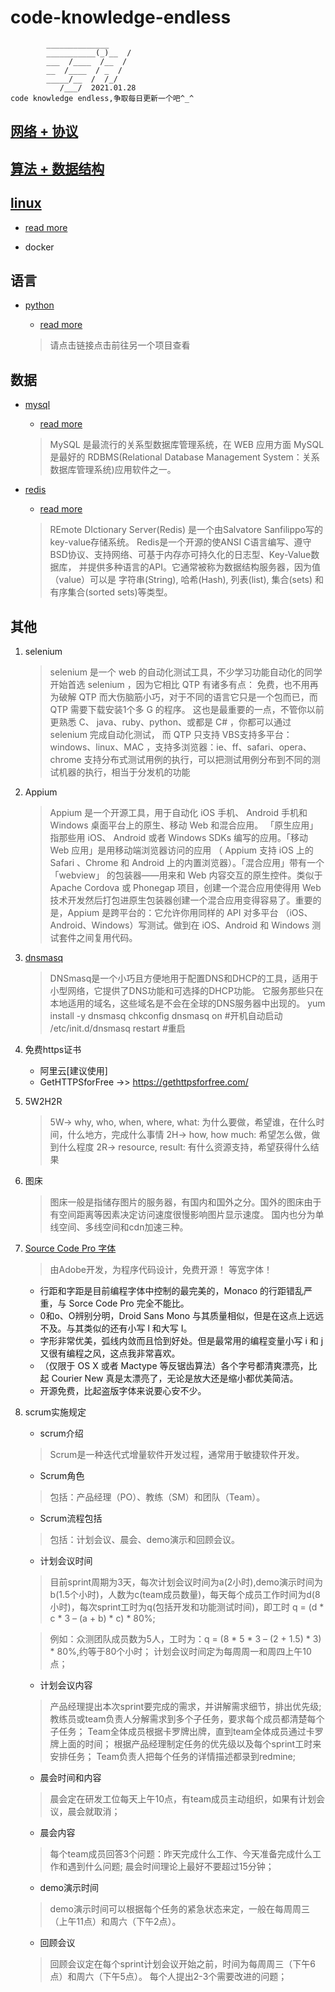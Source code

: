 # code-knowledge-endless
            ______________
            ___________(_)__  /
            ___  /____  /__  / 
            __  /____  / _  /  
            _____/__  /  /_/   
               /___/  2021.01.28
    code knowledge endless,争取每日更新一个吧^_^

## [网络 + 协议](./network.md)

## [算法 + 数据结构](./algorithm.md)

## [linux](./linux.md)

- [read more](https://github.com/zhangjunliang/python-package)

- docker
    

## 语言

- [python](https://github.com/zhangjunliang/python-package)
    
    - [read more](https://github.com/zhangjunliang/python-package)
        
    > 请点击链接点击前往另一个项目查看
    
## 数据


- [mysql](./mysql.md) 
    
    - [read more](./mysql.md)

    > MySQL 是最流行的关系型数据库管理系统，在 WEB 应用方面 MySQL 是最好的
      RDBMS(Relational Database Management System：关系数据库管理系统)应用软件之一。

- [redis](./redis.md) 

    - [read more](./redis.md)

    > REmote DIctionary Server(Redis) 是一个由Salvatore Sanfilippo写的key-value存储系统。 
      Redis是一个开源的使ANSI C语言编写、遵守BSD协议、支持网络、可基于内存亦可持久化的日志型、Key-Value数据库，
      并提供多种语言的API。它通常被称为数据结构服务器，因为值（value）可以是 字符串(String), 哈希(Hash), 
      列表(list), 集合(sets) 和 有序集合(sorted sets)等类型。

## 其他

1. selenium 
    > selenium 是一个 web 的自动化测试工具，不少学习功能自动化的同学开始首选 selenium ，因为它相比 QTP 有诸多有点：
    免费，也不用再为破解 QTP 而大伤脑筋小巧，对于不同的语言它只是一个包而已，而 QTP 需要下载安装1个多 G 的程序。
    这也是最重要的一点，不管你以前更熟悉 C、 java、ruby、python、或都是 C# ，你都可以通过 selenium 完成自动化测试，
    而 QTP 只支持 VBS支持多平台：windows、linux、MAC ，支持多浏览器：ie、ff、safari、opera、chrome
    支持分布式测试用例的执行，可以把测试用例分布到不同的测试机器的执行，相当于分发机的功能
2. Appium 
    > Appium 是一个开源工具，用于自动化 iOS 手机、 Android 手机和 Windows 桌面平台上的原生、移动 Web 和混合应用。
    「原生应用」指那些用 iOS、 Android 或者 Windows SDKs 编写的应用。「移动 Web 应用」是用移动端浏览器访问的应用
    （ Appium 支持 iOS 上的 Safari 、Chrome 和 Android 上的内置浏览器）。「混合应用」带有一个「webview」
    的包装器——用来和 Web 内容交互的原生控件。类似于 Apache Cordova 或 Phonegap 项目，创建一个混合应用使得用 Web 
    技术开发然后打包进原生包装器创建一个混合应用变得容易了。重要的是，Appium 是跨平台的：它允许你用同样的 API 对多平台
    （iOS、Android、Windows）写测试。做到在 iOS、Android 和 Windows 测试套件之间复用代码。

3. [dnsmasq](http://www.thekelleys.org.uk/dnsmasq/) 
    > DNSmasq是一个小巧且方便地用于配置DNS和DHCP的工具，适用于小型网络，它提供了DNS功能和可选择的DHCP功能。
    它服务那些只在本地适用的域名，这些域名是不会在全球的DNS服务器中出现的。
    yum install -y dnsmasq
    chkconfig dnsmasq on #开机自动启动
    /etc/init.d/dnsmasq restart #重启

4. 免费https证书
    - 阿里云[建议使用]
    - GetHTTPSforFree ->> https://gethttpsforfree.com/

5. 5W2H2R
    > 5W-> why, who, when, where, what: 为什么要做，希望谁，在什么时间，什么地方，完成什么事情
    > 2H-> how, how much: 希望怎么做，做到什么程度
    > 2R-> resource, result: 有什么资源支持，希望获得什么结果

6. 图床
    > 图床一般是指储存图片的服务器，有国内和国外之分。国外的图床由于有空间距离等因素决定访问速度很慢影响图片显示速度。
    国内也分为单线空间、多线空间和cdn加速三种。

7. [Source Code Pro 字体](https://github.com/adobe-fonts/source-code-pro)
    > 由Adobe开发，为程序代码设计，免费开源！ 等宽字体！
    - 行距和字距是目前编程字体中控制的最完美的，Monaco 的行距错乱严重，与 Sorce Code Pro 完全不能比。
    - 0和o、O辨别分明，Droid Sans Mono 与其质量相似，但是在这点上远远不及。与其类似的还有小写 l 和大写 I。
    - 字形非常优美，弧线内敛而且恰到好处。但是最常用的编程变量小写 i 和 j 又很有编程之风，这点我非常喜欢。
    - （仅限于 OS X 或者 Mactype 等反锯齿算法）各个字号都清爽漂亮，比起 Courier New 真是太漂亮了，无论是放大还是缩小都优美简洁。
    - 开源免费，比起盗版字体来说要心安不少。

8. scrum实施规定
    - scrum介绍
    > Scrum是一种迭代式增量软件开发过程，通常用于敏捷软件开发。
    - Scrum角色
    > 包括：产品经理（PO）、教练（SM）和团队（Team）。
    - Scrum流程包括
    > 包括：计划会议、晨会、demo演示和回顾会议。
    - 计划会议时间
    > 目前sprint周期为3天，每次计划会议时间为a(2小时),demo演示时间为b(1.5个小时)，人数为c(team成员数量)，每天每个成员工作时间为d(8小时)，每次sprint工时为q(包括开发和功能测试时间)，即工时
    q = (d * c * 3 – (a + b) * c) * 80%;
   
    > 例如：众测团队成员数为5人，工时为：q = (8 * 5 * 3 – (2 + 1.5) * 3) * 80%,约等于80个小时；
    计划会议时间定为每周周一和周四上午10点；

    - 计划会议内容                                                                                                                                                                                                                                                                                                                            
    > 产品经理提出本次sprint要完成的需求，并讲解需求细节，排出优先级;
    教练员或team负责人分解需求到多个子任务，要求每个成员都清楚每个子任务；
    Team全体成员根据卡罗牌出牌，直到team全体成员通过卡罗牌上面的时间；
    根据产品经理制定任务的优先级以及每个sprint工时来安排任务；
    Team负责人把每个任务的详情描述都录到redmine;
    - 晨会时间和内容
    > 晨会定在研发工位每天上午10点，有team成员主动组织，如果有计划会议，晨会就取消；
    - 晨会内容
    > 每个team成员回答3个问题：昨天完成什么工作、今天准备完成什么工作和遇到什么问题;
    晨会时间理论上最好不要超过15分钟；
    - demo演示时间
    > demo演示时间可以根据每个任务的紧急状态来定，一般在每周周三（上午11点）和周六（下午2点）。
    - 回顾会议
    > 回顾会议定在每个sprint计划会议开始之前，时间为每周周三（下午6点）和周六（下午5点）。
    每个人提出2-3个需要改进的问题；